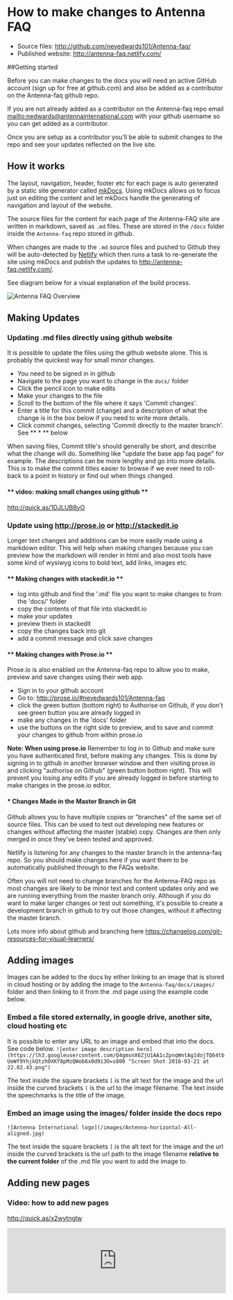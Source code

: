 # How to make changes to Antenna FAQ

- Source files: <http://github.com/nevedwards101/Antenna-faq/>
- Published website:  <http://antenna-faq.netlify.com/>

##Getting started

Before you can make changes to the docs you will need an active GitHub account (sign up for free at github.com) and also be added as a contributor on the Antenna-faq github repo. 

If you are not already added as a contributor on the Antenna-faq repo email <mailto:nedwards@antennainternational.com> with your github username so you can get added as a contributor.

Once you are setup as a contributor you'll be able to submit changes to the repo and see your updates reflected on the live site. 

## How it works


The layout, navigation, header, footer etc for each page is auto generated by a static site generator called [mkDocs](www.mkdocs.org/). Using mkDocs allows us to focus just on editing the content and let mkDocs handle the generating of navigation and layout of the website.

The source files for the content for each page of the Antenna-FAQ site are written in markdown, saved as `.md` files. 
These are stored in the `/docs` folder inside the `Antenna-faq` repo stored in github.

When changes are made to the `.md` source files and pushed to Github they will be auto-detected by [Netlify](https://www.netlify.com/) which then runs a task to re-generate the site using mkDocs and publish the updates to http://antenna-faq.netlify.com/.

See diagram below for a visual explanation of the build process.

![Antenna FAQ Overview](/images/antenna-faq-overview.svg)


## Making Updates

### Updating .md files directly using github website

It is possible to update the files using the github website alone. 
This is probably the quickest way for small minor changes.

+ You need to be signed in in github
+ Navigate to the page you want to change in the `docs/` folder
+ Click the pencil icon to make edits
+ Make your changes to the file
+ Scroll to the bottom of the file where it says 'Commit changes'. 
+ Enter a title for this commit (change) and a description of what the change is in the box below if you need to write more details.
+ Click commit changes,  selecting  'Commit directly to the master branch'.  See ** * ** below

When saving files, Commit title's should generally be short, and describe what the change will do. Something like "update the base app faq page" for example. 
The descriptions can be more lengthy and go into more details. 
This is to make the commit titles easier to browse if we ever need to roll-back to a point in history or find out when things changed.

#### ** video: making small changes using github **
<http://quick.as/1DJLUB8yO>

### Update using <http://prose.io> or <http://stackedit.io>

Longer text changes and additions can be more easily made using a markdown editor. This will help when making changes because you can preview how the markdown will render in html and also most tools have some kind of wysiwyg icons to bold text, add links, images etc. 

#### ** Making changes with stackedit.io **

+ log into github and find the '.md' file you want to make changes to from the 'docs/' folder
+ copy the contents of that file into stackedit.io
+ make your updates
+ preview them in stackedit
+ copy the changes back into git
+ add a commit message and click save changes

#### ** Making changes with Prose.io **
Prose.io is also enabled on the Antenna-faq repo to allow you to make, preview and save changes using their web app.

+ Sign in to your github account
+ Go to: http://prose.io/#nevedwards101/Antenna-faq
+ click the green button (bottom right) to Authorise on Github, if you don't see green button you are already logged in
+ make any changes in the 'docs' folder
+ use the buttons on the right side to preview, and to save and commit your changes to github from within prose.io

**Note: When using prose.io** 
Remember to log in to Github and make sure you have authenticated first, before making any changes. 
This is done by signing in to github in another browser window and then visiting prose.io and clicking "authorise on Github" (green button bottom right). 
This will prevent you losing any edits if you are already logged in before starting to make changes in the prose.io editor.

#### * Changes Made in the Master Branch in Git
Github allows you to have multiple copies or "branches" of the same set of source files. This can be used to test out developing new features or changes without affecting the master (stable) copy. Changes are then only merged in once they've been tested and approved. 

Netlify is listening for any changes to the master branch in the antenna-faq repo. So you should make changes here if you want them to be automatically published through to the FAQs website.

Often you will not need to change branches for the Antenna-FAQ repo as most changes are likely to be minor text and content updates only and we are running everything from the master branch only. Although if you do want to make larger changes or test out something, it's possible to create a development branch in github to try out those changes, without it affecting the master branch.

Lots more info about github and branching here <https://changelog.com/git-resources-for-visual-learners/>


## Adding images

Images can be added to the docs by either linking to an image that is stored in cloud hosting or by adding the image to the `Antenna-faq/docs/images/` folder and then linking to it from the .md page using the example code below.

### Embed a file stored externally, in google drive, another site, cloud hosting etc
It is possible to enter any URL to an image and embed that into the docs. See code below.
    ```![enter image description here](https://lh3.googleusercontent.com/Q4gmsnX6ZjU1AA1cZpnqWntAg1dojTQ64tbUeWf9YhjkQtzh0XKY8pMzQWob6x0d9i3O=s800 "Screen Shot 2016-03-21 at 22.02.43.png")```

The text inside the square brackets `[` is the alt text for the image and the url inside the curved brackets `(` is the url to the image filename. The text inside the speechmarks is the title of the image.

### Embed an image using the images/ folder inside the docs repo
    ![Antenna International logo](/images/Antenna-horizontal-All-aligned.jpg)
The text inside the square brackets `[` is the alt text for the image and the url inside the curved brackets is the url path to the image filename **relative to the current folder** of the .md file you want to add the image to.

## Adding new pages
### Video: how to add new pages
<http://quick.as/x2wytnglw>

<iframe name='quickcast' src='http://quick.as/embed/x2wytnglw' scrolling='no' frameborder='0' width='100%' allowfullscreen></iframe><script src='http://quick.as/embed/script/1.65'></script>
